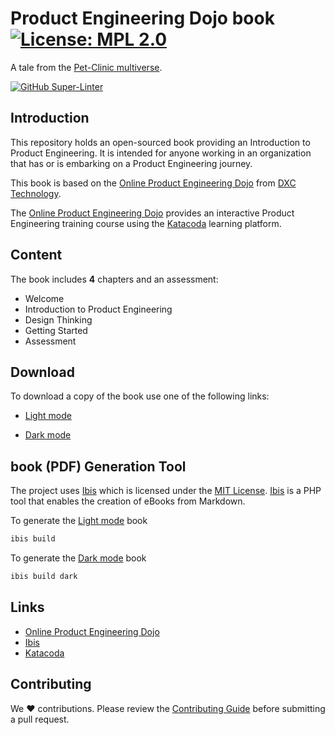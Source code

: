 # Product Engineering Dojo book [![License: MPL 2.0](https://img.shields.io/badge/License-MPL%202.0-brightgreen.svg)](https://opensource.org/license/mpl-2-0/)

A tale from the [Pet-Clinic multiverse](https://dxc-technology.github.io/about-pe-dojo/).

[![GitHub Super-Linter](https://github.com/tom-halpin/pe-dojo-book/actions/workflows/linter.yml/badge.svg)](https://github.com/marketplace/actions/super-linter)

## Introduction

This repository holds an open-sourced book providing an Introduction to Product Engineering. It is intended for anyone working in an organization that has or is embarking on a Product Engineering journey.

This book is based on the [Online Product Engineering Dojo](https://dxc-technology.github.io/about-pe-dojo/) from [DXC Technology](https://www.dxc.com).

The [Online Product Engineering Dojo](https://dxc-technology.github.io/about-pe-dojo/) provides an interactive Product Engineering training course using the [Katacoda](https://www.katacoda.com/) learning platform.

## Content

The book includes **4** chapters and an assessment:

* Welcome
* Introduction to Product Engineering
* Design Thinking
* Getting Started
* Assessment

## Download

To download a copy of the book use one of the following links:

* [Light mode](https://github.com/tom-halpin/pe-dojo-book/blob/main/export/product-engineering-light.pdf)

* [Dark mode](https://github.com/tom-halpin/pe-dojo-book/blob/main/export/product-engineering-dark.pdf)

## book (PDF) Generation Tool

The project uses [Ibis](https://github.com/themsaid/ibis/) which is licensed under the [MIT License](https://github.com/themsaid/ibis/blob/master/LICENSE.md). [Ibis](https://github.com/themsaid/ibis/) is a PHP tool that enables the creation of eBooks from Markdown.

To generate the [Light mode](https://github.com/tom-halpin/pe-dojo-book/blob/main/export/product-engineering-light.pdf) book

```bash
ibis build
```

To generate the [Dark mode](https://github.com/tom-halpin/pe-dojo-book/blob/main/export/product-engineering-dark.pdf) book

```bash
ibis build dark
```

## Links

* [Online Product Engineering Dojo](https://dxc-technology.github.io/about-pe-dojo/)
* [Ibis](https://github.com/themsaid/ibis/)
* [Katacoda](https://www.katacoda.com/)

## Contributing

We :heart: contributions. Please review the [Contributing Guide](CONTRIBUTING.md) before submitting a pull request.
